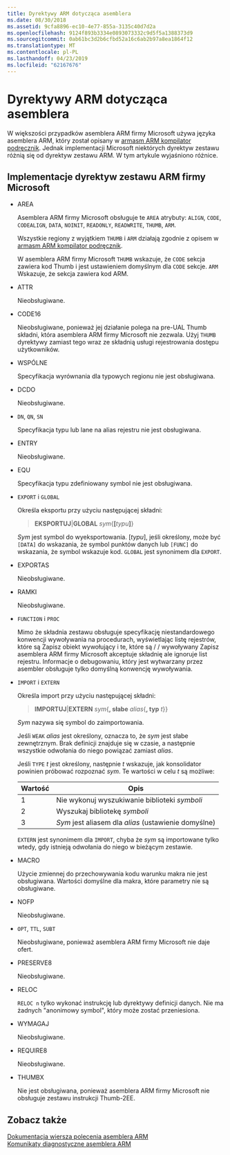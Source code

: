 ```yaml
---
title: Dyrektywy ARM dotycząca asemblera
ms.date: 08/30/2018
ms.assetid: 9cfa8896-ec10-4e77-855a-3135c40d7d2a
ms.openlocfilehash: 9124f893b3334e0893073332c9d5f5a1388373d9
ms.sourcegitcommit: 0ab61bc3d2b6cfbd52a16c6ab2b97a8ea1864f12
ms.translationtype: MT
ms.contentlocale: pl-PL
ms.lasthandoff: 04/23/2019
ms.locfileid: "62167676"
---
```

# <a name="arm-assembler-directives"></a>Dyrektywy ARM dotycząca asemblera

W większości przypadków asemblera ARM firmy Microsoft używa języka asemblera ARM, który został opisany w [armasm ARM kompilator podręcznik](http://infocenter.arm.com/help/topic/com.arm.doc.dui0802b/index.html). Jednak implementacji Microsoft niektórych dyrektyw zestawu różnią się od dyrektyw zestawu ARM. W tym artykule wyjaśniono różnice.

## <a name="microsoft-implementations-of-arm-assembly-directives"></a>Implementacje dyrektyw zestawu ARM firmy Microsoft

- AREA

   Asemblera ARM firmy Microsoft obsługuje te `AREA` atrybuty: `ALIGN`, `CODE`, `CODEALIGN`, `DATA`, `NOINIT`, `READONLY`, `READWRITE`, `THUMB`, `ARM`.

   Wszystkie regiony z wyjątkiem `THUMB` i `ARM` działają zgodnie z opisem w [armasm ARM kompilator podręcznik](http://infocenter.arm.com/help/topic/com.arm.doc.dui0802b/index.html).

   W asemblera ARM firmy Microsoft `THUMB` wskazuje, że `CODE` sekcja zawiera kod Thumb i jest ustawieniem domyślnym dla `CODE` sekcje.  `ARM` Wskazuje, że sekcja zawiera kod ARM.

- ATTR

   Nieobsługiwane.

- CODE16

   Nieobsługiwane, ponieważ jej działanie polega na pre-UAL Thumb składni, która asemblera ARM firmy Microsoft nie zezwala.  Użyj `THUMB` dyrektywy zamiast tego wraz ze składnią usługi rejestrowania dostępu użytkowników.

- WSPÓLNE

   Specyfikacja wyrównania dla typowych regionu nie jest obsługiwana.

- DCDO

   Nieobsługiwane.

- `DN`, `QN`, `SN`

   Specyfikacja typu lub lane na alias rejestru nie jest obsługiwana.

- ENTRY

   Nieobsługiwane.

- EQU

   Specyfikacja typu zdefiniowany symbol nie jest obsługiwana.

- `EXPORT` i `GLOBAL`

   Określa eksportu przy użyciu następującej składni:

   > **EKSPORTUJ**|**GLOBAL** <em>sym</em>{**[**<em>typu</em>**]**}

   *Sym* jest symbol do wyeksportowania.  [*typu*], jeśli określony, może być `[DATA]` do wskazania, że symbol punktów danych lub `[FUNC]` do wskazania, że symbol wskazuje kod. `GLOBAL` jest synonimem dla `EXPORT`.

- EXPORTAS

   Nieobsługiwane.

- RAMKI

   Nieobsługiwane.

- `FUNCTION` i `PROC`

   Mimo że składnia zestawu obsługuje specyfikację niestandardowego konwencji wywoływania na procedurach, wyświetlając listę rejestrów, które są Zapisz obiekt wywołujący i te, które są / / wywoływany Zapisz asemblera ARM firmy Microsoft akceptuje składnię ale ignoruje list rejestru.  Informacje o debugowaniu, który jest wytwarzany przez asembler obsługuje tylko domyślną konwencję wywoływania.

- `IMPORT` i `EXTERN`

   Określa import przy użyciu następującej składni:

   > **IMPORTUJ**|**EXTERN** *sym*{**, słabe** *alias*{**, typ** *t*}}

   *Sym* nazywa się symbol do zaimportowania.

   Jeśli `WEAK` *alias* jest określony, oznacza to, że *sym* jest słabe zewnętrznym. Brak definicji znajduje się w czasie, a następnie wszystkie odwołania do niego powiązać zamiast *alias*.

   Jeśli `TYPE` *t* jest określony, następnie *t* wskazuje, jak konsolidator powinien próbować rozpoznać *sym*.  Te wartości w celu *t* są możliwe:

   |Wartość|Opis|
   |-|-|
   |1|Nie wykonuj wyszukiwanie biblioteki *symboli*|
   |2|Wyszukaj bibliotekę *symboli*|
   |3|*Sym* jest aliasem dla *alias* (ustawienie domyślne)|

   `EXTERN` jest synonimem dla `IMPORT`, chyba że *sym* są importowane tylko wtedy, gdy istnieją odwołania do niego w bieżącym zestawie.

- MACRO

   Użycie zmiennej do przechowywania kodu warunku makra nie jest obsługiwana. Wartości domyślne dla makra, które parametry nie są obsługiwane.

- NOFP

   Nieobsługiwane.

- `OPT`, `TTL`, `SUBT`

   Nieobsługiwane, ponieważ asemblera ARM firmy Microsoft nie daje ofert.

- PRESERVE8

   Nieobsługiwane.

- RELOC

   `RELOC n` tylko wykonać instrukcję lub dyrektywy definicji danych. Nie ma żadnych "anonimowy symbol", który może zostać przeniesiona.

- WYMAGAJ

   Nieobsługiwane.

- REQUIRE8

   Nieobsługiwane.

- THUMBX

   Nie jest obsługiwana, ponieważ asemblera ARM firmy Microsoft nie obsługuje zestawu instrukcji Thumb-2EE.

## <a name="see-also"></a>Zobacz także

[Dokumentacja wiersza polecenia asemblera ARM](../../assembler/arm/arm-assembler-command-line-reference.md)<br/>
[Komunikaty diagnostyczne asemblera ARM](../../assembler/arm/arm-assembler-diagnostic-messages.md)<br/>

